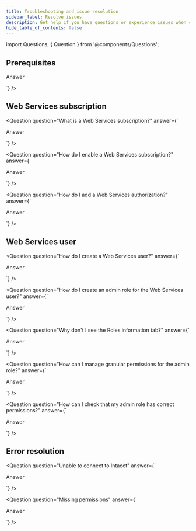 ```yaml
---
title: Troubleshooting and issue resolution
sidebar_label: Resolve issues
description: Get help if you have questions or experience issues when connecting to Sage Intacct
hide_table_of_contents: false
---
```


import Questions, { Question } from '@components/Questions';

## Prerequisites

<Questions>
  <Question
    question="What do I need before I start connecting Sage?"
    answer={`
<p>Answer</p>  
    `}
  />

  ## Web Services subscription

  <Question
    question="What is a Web Services subscription?"
    answer={`
<p>Answer</p>
    `}
  />

  <Question
    question="How do I enable a Web Services subscription?"
    answer={`
<p>Answer</p>
    `}
  />

  <Question
    question="How do I add a Web Services authorization?"
    answer={`
<p>Answer</p>
    `}
  />

## Web Services user

  <Question
    question="How do I create a Web Services user?"
    answer={`
<p>Answer</p>
    `}
  />

  <Question
    question="How do I create an admin role for the Web Services user?"
    answer={`
<p>Answer</p>
    `}
  />

  <Question
    question="Why don't I see the Roles information tab?"
    answer={`
<p>Answer</p>
    `}
  />

  <Question
    question="How can I manage granular permissions for the admin role?"
    answer={`
<p>Answer</p>
    `}
  />

  <Question
    question="How can I check that my admin role has correct permissions?"
    answer={`
<p>Answer</p>
    `}
  />

## Error resolution

  <Question
    question="Unable to connect to Intacct"
    answer={`
<p>Answer</p>
    `}
  />

  <Question
    question="Missing permissions"
    answer={`
<p>Answer</p>
    `}
  />

</Questions>